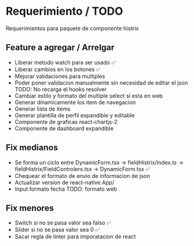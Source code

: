 # Requerimiento / TODO

Requerimientos para paquete de componente histrix

## Feature a agregar / Arrelgar

- Liberar metodo watch para ser usado ✅
- Liberar cambios en los botones ✅
- Mejorar validaciones para multiples
- Poder poner validacion manualmente sin necesidad de editar el json TODO: No recarga el hooks resolver
- Cambiar estilo y formato del multiple select si esta en web
- Generar dinamicamente los item de navegacion
- Generar lista de items
- Generar plantilla de perfil expandible y editable
- Componente de graficas react-chartjs-2
- Componente de dashboard expandible

## Fix medianos

- Se forma un ciclo entre DynamicForm.tsx -> fieldHistrix/index.ts -> fieldHistrix/FieldControlers.tsx -> DynamicForm.tsx ✅
- Chequear el formato de envio de informacion de json
- Actualizar version de react-native App/
- Input formato fecha TODO: formato web

## Fix menores

- Switch si no se pasa valor sea falso ✅
- Slider si no se pasa valor sea 0 ✅
- Sacar regla de linter para imporatacion de react
